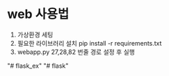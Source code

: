 # web 사용법
1. 가상환경 세팅 
2. 필요한 라이브러리 설치  pip install -r requirements.txt 
3. webapp.py 27,28,82 번줄 경로 설정 후 실행

"# flask_ex" 
"# flask" 
